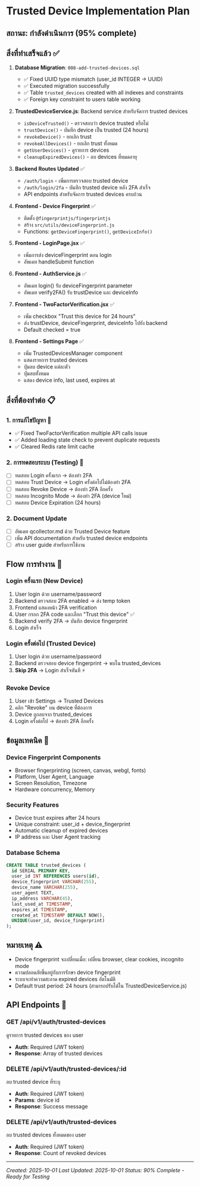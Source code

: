 # Trusted Device Implementation Plan

## สถานะ: กำลังดำเนินการ (95% complete)

## สิ่งที่ทำเสร็จแล้ว ✅

1. **Database Migration**: `008-add-trusted-devices.sql`
   - ✅ Fixed UUID type mismatch (user_id INTEGER → UUID)
   - ✅ Executed migration successfully
   - ✅ Table `trusted_devices` created with all indexes and constraints
   - ✅ Foreign key constraint to users table working

2. **TrustedDeviceService.js**: Backend service สำหรับจัดการ trusted devices
   - `isDeviceTrusted()` - ตรวจสอบว่า device trusted หรือไม่
   - `trustDevice()` - บันทึก device เป็น trusted (24 hours)
   - `revokeDevice()` - ยกเลิก trust
   - `revokeAllDevices()` - ยกเลิก trust ทั้งหมด
   - `getUserDevices()` - ดูรายการ devices
   - `cleanupExpiredDevices()` - ลบ devices ที่หมดอายุ

3. **Backend Routes Updated** ✅
   - `/auth/login` - เพิ่มการตรวจสอบ trusted device
   - `/auth/login/2fa` - บันทึก trusted device หลัง 2FA สำเร็จ
   - API endpoints สำหรับจัดการ trusted devices ครบถ้วน

4. **Frontend - Device Fingerprint** ✅
   - ติดตั้ง `@fingerprintjs/fingerprintjs`
   - สร้าง `src/utils/deviceFingerprint.js`
   - Functions: `getDeviceFingerprint()`, `getDeviceInfo()`

5. **Frontend - LoginPage.jsx** ✅
   - เพิ่มการส่ง deviceFingerprint ตอน login
   - อัพเดท handleSubmit function

6. **Frontend - AuthService.js** ✅
   - อัพเดท login() รับ deviceFingerprint parameter
   - อัพเดท verify2FA() รับ trustDevice และ deviceInfo

7. **Frontend - TwoFactorVerification.jsx** ✅
   - เพิ่ม checkbox "Trust this device for 24 hours"
   - ส่ง trustDevice, deviceFingerprint, deviceInfo ไปยัง backend
   - Default checked = true

8. **Frontend - Settings Page** ✅
   - เพิ่ม TrustedDevicesManager component
   - แสดงรายการ trusted devices
   - ปุ่มลบ device แต่ละตัว
   - ปุ่มลบทั้งหมด
   - แสดง device info, last used, expires at

## สิ่งที่ต้องทำต่อ 📋

### 1. การแก้ไขปัญหา 🔧
   - ✅ Fixed TwoFactorVerification multiple API calls issue
   - ✅ Added loading state check to prevent duplicate requests
   - ✅ Cleared Redis rate limit cache

### 2. การทดสอบระบบ (Testing) 🧪
   - [ ] ทดสอบ Login ครั้งแรก → ต้องทำ 2FA
   - [ ] ทดสอบ Trust Device → Login ครั้งต่อไปไม่ต้องทำ 2FA
   - [ ] ทดสอบ Revoke Device → ต้องทำ 2FA อีกครั้ง
   - [ ] ทดสอบ Incognito Mode → ต้องทำ 2FA (device ใหม่)
   - [ ] ทดสอบ Device Expiration (24 hours)

### 2. Document Update
   - [ ] อัพเดท qcollector.md ด้วย Trusted Device feature
   - [ ] เพิ่ม API documentation สำหรับ trusted device endpoints
   - [ ] สร้าง user guide สำหรับการใช้งาน

## Flow การทำงาน 🔄

### Login ครั้งแรก (New Device)
1. User login ด้วย username/password
2. Backend ตรวจสอบ 2FA enabled → ส่ง temp token
3. Frontend แสดงหน้า 2FA verification
4. User กรอก 2FA code และเลือก "Trust this device" ✅
5. Backend verify 2FA → บันทึก device fingerprint
6. Login สำเร็จ

### Login ครั้งต่อไป (Trusted Device)
1. User login ด้วย username/password
2. Backend ตรวจสอบ device fingerprint → พบใน trusted_devices
3. **Skip 2FA** → Login สำเร็จทันที ⚡

### Revoke Device
1. User เข้า Settings → Trusted Devices
2. คลิก "Revoke" บน device ที่ต้องการ
3. Device ถูกลบจาก trusted_devices
4. Login ครั้งต่อไป → ต้องทำ 2FA อีกครั้ง

## ข้อมูลเทคนิค 📝

### Device Fingerprint Components
- Browser fingerprinting (screen, canvas, webgl, fonts)
- Platform, User Agent, Language
- Screen Resolution, Timezone
- Hardware concurrency, Memory

### Security Features
- Device trust expires after 24 hours
- Unique constraint: user_id + device_fingerprint
- Automatic cleanup of expired devices
- IP address และ User Agent tracking

### Database Schema
```sql
CREATE TABLE trusted_devices (
  id SERIAL PRIMARY KEY,
  user_id INT REFERENCES users(id),
  device_fingerprint VARCHAR(255),
  device_name VARCHAR(255),
  user_agent TEXT,
  ip_address VARCHAR(45),
  last_used_at TIMESTAMP,
  expires_at TIMESTAMP,
  created_at TIMESTAMP DEFAULT NOW(),
  UNIQUE(user_id, device_fingerprint)
);
```

## หมายเหตุ ⚠️

- Device fingerprint จะเปลี่ยนเมื่อ: เปลี่ยน browser, clear cookies, incognito mode
- ความปลอดภัยขึ้นอยู่กับการรักษา device fingerprint
- ระบบจะทำความสะอาด expired devices อัตโนมัติ
- Default trust period: 24 hours (สามารถปรับได้ใน TrustedDeviceService.js)

## API Endpoints 🔌

### GET /api/v1/auth/trusted-devices
ดูรายการ trusted devices ของ user
- **Auth**: Required (JWT token)
- **Response**: Array of trusted devices

### DELETE /api/v1/auth/trusted-devices/:id
ลบ trusted device ที่ระบุ
- **Auth**: Required (JWT token)
- **Params**: device id
- **Response**: Success message

### DELETE /api/v1/auth/trusted-devices
ลบ trusted devices ทั้งหมดของ user
- **Auth**: Required (JWT token)
- **Response**: Count of revoked devices

---
*Created: 2025-10-01*
*Last Updated: 2025-10-01*
*Status: 90% Complete - Ready for Testing*
